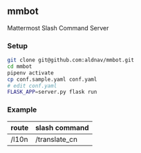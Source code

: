 mmbot
---
Mattermost Slash Command Server


### Setup
```sh
git clone git@github.com:aldnav/mmbot.git
cd mmbot
pipenv activate
cp conf.sample.yaml conf.yaml
# edit conf.yaml
FLASK_APP=server.py flask run
```


### Example

route | slash command
------|--------------
/l10n | /translate_cn


